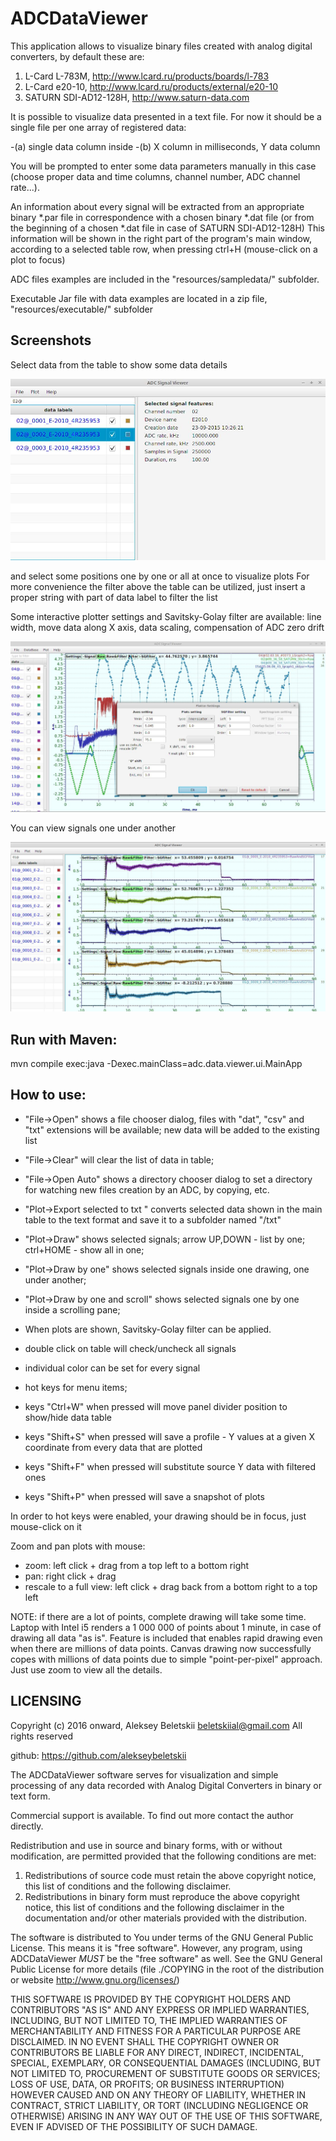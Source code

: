 ADCDataViewer
=============

This application allows to visualize binary files created with analog digital converters,
by default these are:

1. L-Card L-783M, http://www.lcard.ru/products/boards/l-783
2. L-Card e20-10, http://www.lcard.ru/products/external/e20-10
3. SATURN SDI-AD12-128H, http://www.saturn-data.com

It is possible to visualize data presented in a text file.
For now it should be a single file per one array of registered data:

 -(a) single data column inside
 -(b) X column in milliseconds, Y data column
 
You will be prompted to enter some data parameters manually in this case
 (choose proper data and time columns, channel number, ADC channel rate...).
 
An information about every signal will be extracted from an appropriate
binary *.par file  in correspondence with a chosen binary *.dat file
(or from the beginning of a chosen *.dat file in case of SATURN SDI-AD12-128H)
This information will be shown in the right part of the program's main window,
according to a selected  table row, when pressing ctrl+H
(mouse-click on a plot to focus)

ADC files examples are included in the "resources/sampledata/" subfolder.

Executable Jar file with data examples are located in a zip file, "resources/executable/" subfolder

Screenshots
------------

Select data from the table to show some data details

![controlWindow](resources/jpg/mainWindow.jpg)

and select some positions one by one or all at once to visualize plots
For more convenience the filter above the table can be utilized,
just insert a proper string with part of data label to filter the list

Some interactive plotter settings and Savitsky-Golay filter are available:
line width, move data along X axis, data scaling,
compensation of ADC zero drift

![plot](resources/jpg/PlotterSettingsAndSGfilter.jpg)

You can view signals one under another

![plot](resources/jpg/drawingOneByOne.jpg)


Run with Maven:
----------

mvn compile exec:java -Dexec.mainClass=adc.data.viewer.ui.MainApp

How to use:
----------

   - "File->Open"               shows a file chooser dialog, files with "dat", "csv" and "txt"
                                extensions will be available;
                                new data will be added to the existing list
   - "File->Clear"              will clear the list of data in table;                                 
   - "File->Open Auto"          shows a directory chooser dialog to set a directory
                                for watching new files creation by an ADC, by copying, etc.

   - "Plot->Export selected to txt "     converts selected data shown in the main table
                                    to the text format and save it to a subfolder named "<source>/txt"
   - "Plot->Draw"                   shows selected signals;
                                    arrow UP,DOWN - list by one; ctrl+HOME - show all in one;
   - "Plot->Draw by one"            shows selected signals inside one drawing, one under another;
   - "Plot->Draw by one and scroll" shows selected signals one by one inside a scrolling pane;

   - When plots are shown, Savitsky-Golay filter can be applied.
   - double click on table will check/uncheck all signals
   - individual color can be set for every signal
   - hot keys for menu items;
   - keys "Ctrl+W" when pressed will move panel divider position
     to show/hide data table
   - keys "Shift+S" when pressed will save a profile - Y values
     at a given X coordinate from every data that are plotted
   - keys "Shift+F" when pressed will substitute source Y data with filtered ones
   - keys "Shift+P" when pressed will save a snapshot of plots

In order to hot keys were enabled, your drawing should be in focus, just mouse-click on it      

Zoom and pan plots with mouse:
   - zoom: left click + drag from a top left to a bottom right
   - pan: right click + drag 
   - rescale to a full view: left click + drag back from a bottom right to a top left

NOTE: if there are a lot of points, complete drawing will take some time.
      Laptop with Intel i5 renders a 1 000 000 of points about 1 minute,
      in case of drawing all data "as is".
      Feature is included that enables rapid drawing even when there are
      millions of data points. Canvas drawing now successfully
      copes with millions of data points due to simple "point-per-pixel" approach.
      Just use zoom to view all the details.

LICENSING
---------

Copyright (c) 2016 onward, Aleksey Beletskii  <beletskiial@gmail.com>
All rights reserved

github: https://github.com/alekseybeletskii

The ADCDataViewer software serves for visualization and simple processing
of any data recorded with Analog Digital Converters in binary or text form.

Commercial support is available. To find out more contact the author directly.

Redistribution and use in source and binary forms, with or without
modification, are permitted provided that the following conditions are met:

  1. Redistributions of source code must retain the above copyright notice, this
     list of conditions and the following disclaimer.
  2. Redistributions in binary form must reproduce the above copyright notice,
     this list of conditions and the following disclaimer in the documentation
     and/or other materials provided with the distribution.

The software is distributed to You under terms of the GNU General Public
License. This means it is "free software". However, any program, using
ADCDataViewer _MUST_ be the "free software" as well.
See the GNU General Public License for more details
(file ./COPYING in the root of the distribution
or website <http://www.gnu.org/licenses/>)

THIS SOFTWARE IS PROVIDED BY THE COPYRIGHT HOLDERS AND CONTRIBUTORS "AS IS" AND
ANY EXPRESS OR IMPLIED WARRANTIES, INCLUDING, BUT NOT LIMITED TO, THE IMPLIED
WARRANTIES OF MERCHANTABILITY AND FITNESS FOR A PARTICULAR PURPOSE ARE
DISCLAIMED. IN NO EVENT SHALL THE COPYRIGHT OWNER OR CONTRIBUTORS BE LIABLE FOR
ANY DIRECT, INDIRECT, INCIDENTAL, SPECIAL, EXEMPLARY, OR CONSEQUENTIAL DAMAGES
(INCLUDING, BUT NOT LIMITED TO, PROCUREMENT OF SUBSTITUTE GOODS OR SERVICES;
LOSS OF USE, DATA, OR PROFITS; OR BUSINESS INTERRUPTION) HOWEVER CAUSED AND
ON ANY THEORY OF LIABILITY, WHETHER IN CONTRACT, STRICT LIABILITY, OR TORT
(INCLUDING NEGLIGENCE OR OTHERWISE) ARISING IN ANY WAY OUT OF THE USE OF THIS
SOFTWARE, EVEN IF ADVISED OF THE POSSIBILITY OF SUCH DAMAGE.
